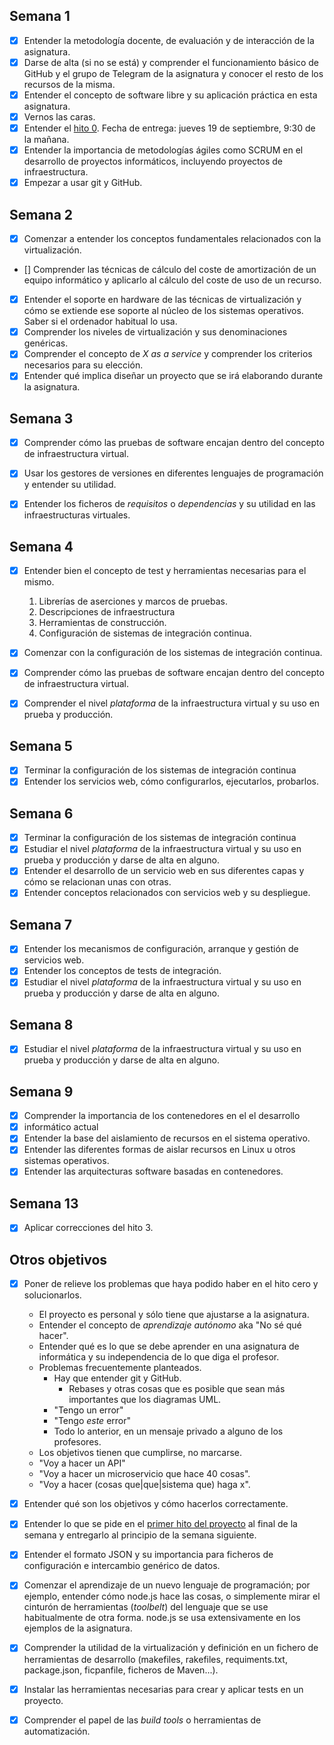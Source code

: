 ## Semana 1

- [x] Entender la metodología docente, de evaluación y de interacción de la
      asignatura.
- [x] Darse de alta (si no se está) y comprender el funcionamiento básico de
   GitHub y el grupo de Telegram de la asignatura y conocer el resto de los
   recursos de la misma.
- [x] Entender el concepto de software libre y su aplicación práctica en esta
      asignatura.
- [x] Vernos las caras.
- [x] Entender el [hito
   0](http://jj.github.io/IV/documentos/proyecto/0.Repositorio). Fecha de
   entrega: jueves 19 de septiembre, 9:30 de la mañana.
- [x] Entender la importancia de metodologías ágiles como SCRUM en el desarrollo
   de proyectos informáticos, incluyendo proyectos de infraestructura.
- [x] Empezar a usar git y GitHub.

## Semana 2

- [x] Comenzar a entender los conceptos fundamentales relacionados con la
      virtualización.
- [] Comprender las técnicas de cálculo del coste de amortización de un equipo
informático y aplicarlo al cálculo del coste de uso de un recurso.
- [x] Entender el soporte en hardware de las técnicas de virtualización y cómo
      se extiende ese soporte al núcleo de los sistemas operativos. Saber si el
      ordenador habitual lo usa.
- [x] Comprender los niveles de virtualización y sus denominaciones genéricas.
- [x] Comprender el concepto de *X as a service* y comprender los criterios
   necesarios para su elección.
- [x] Entender qué implica diseñar un proyecto que se irá elaborando durante la
   asignatura.

## Semana 3

- [x] Comprender cómo las pruebas de software encajan dentro del concepto de
   infraestructura virtual.

- [x] Usar los gestores de versiones en diferentes lenguajes de programación y
  entender su utilidad.

- [x] Entender los ficheros de *requisitos* o *dependencias* y su utilidad en
  las infraestructuras virtuales.


## Semana 4

- [x] Entender bien el concepto de test y herramientas necesarias para el mismo.
   1. Librerías de aserciones y marcos de pruebas.
   2. Descripciones de infraestructura
   3. Herramientas de construcción.
   4. Configuración de sistemas de integración continua.

- [x] Comenzar con la configuración de los sistemas de integración continua.

- [x] Comprender cómo las pruebas de software encajan dentro del concepto de
   infraestructura virtual.

- [x] Comprender el nivel *plataforma* de la infraestructura virtual y su uso en
      prueba y producción.

## Semana 5

- [x] Terminar la configuración de los sistemas de integración continua
- [x] Entender los servicios web, cómo configurarlos, ejecutarlos, probarlos.

## Semana 6

- [x] Terminar la configuración de los sistemas de integración continua
- [x] Estudiar el nivel *plataforma* de la infraestructura virtual y su uso en
      prueba y producción y darse de alta en alguno.
- [x] Entender el desarrollo de un servicio web en sus diferentes capas y cómo
      se relacionan unas con otras.
- [x] Entender conceptos relacionados con servicios web y su despliegue.

## Semana 7

- [x] Entender los mecanismos de configuración, arranque y gestión de servicios web.
- [x] Entender los conceptos de tests de integración.
- [x] Estudiar el nivel *plataforma* de la infraestructura virtual y su
   uso en prueba y producción y darse de alta en alguno.
   
## Semana 8

- [x] Estudiar el nivel *plataforma* de la infraestructura virtual y su
   uso en prueba y producción y darse de alta en alguno.

## Semana 9

- [x] Comprender la importancia de los contenedores en el el desarrollo
- [x] informático actual
- [x] Entender la base del aislamiento de recursos en el sistema operativo.
- [x] Entender las diferentes formas de aislar recursos en Linux u otros sistemas operativos.
- [x] Entender las arquitecturas software basadas en contenedores.

## Semana 13

- [x] Aplicar correcciones del hito 3.

## Otros objetivos

- [x] Poner de relieve los problemas que haya podido haber en el hito cero y
      solucionarlos.
  * El proyecto es personal y sólo tiene que ajustarse a la asignatura.
  * Entender el concepto de *aprendizaje autónomo* aka "No sé qué hacer".
  * Entender qué es lo que se debe aprender en una asignatura de informática y
    su independencia de lo que diga el profesor.
  * Problemas frecuentemente planteados.
	* Hay que entender git y GitHub.
		* Rebases y otras cosas que es posible que sean más importantes que los
          diagramas UML.
	* "Tengo un error"
	* "Tengo *este* error"
	* Todo lo anterior, en un mensaje privado a alguno de los profesores.
  * Los objetivos tienen que cumplirse, no marcarse.
  * "Voy a hacer un API"
  * "Voy a hacer un microservicio que hace 40 cosas".
  * "Voy a hacer (cosas que|que|sistema que) haga x".

- [x] Entender qué son los objetivos y cómo hacerlos correctamente.


- [x] Entender lo que se pide en el [primer hito del
  proyecto](http://jj.github.io/IV/documentos/proyecto/1.Infraestructura) al
  final de la semana y entregarlo al principio de la semana siguiente.

- [x] Entender el formato JSON y su importancia para ficheros de configuración e
  intercambio genérico de datos.

- [x] Comenzar el aprendizaje de un nuevo lenguaje de programación; por ejemplo,
  entender cómo node.js hace las cosas, o simplemente mirar el cinturón de
  herramientas (*toolbelt*) del lenguaje que se use habitualmente de otra
  forma. node.js se usa extensivamente en los ejemplos de la asignatura.

- [x] Comprender la utilidad de la virtualización y definición en un fichero de
  herramientas de desarrollo (makefiles, rakefiles, requiments.txt,
  package.json, ficpanfile, ficheros de Maven...).

- [x] Instalar las herramientas necesarias para crear y aplicar tests en un
  proyecto.

- [x] Comprender el papel de las *build tools* o herramientas de automatización.
